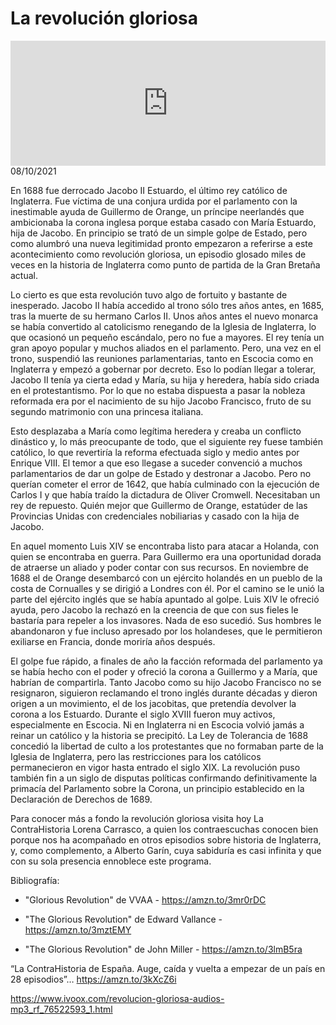 # La revolución gloriosa
<iframe id='audio_88903085' frameborder='0' allowfullscreen='' scrolling='no' height='200' style='width:100%;' src='https://www.ivoox.com/player_ej_76522593_6_1.html' loading='lazy'></iframe>08/10/2021

En 1688 fue derrocado Jacobo II Estuardo, el último rey católico de Inglaterra. Fue víctima de una conjura urdida por el parlamento con la inestimable ayuda de Guillermo de Orange, un príncipe neerlandés que ambicionaba la corona inglesa porque estaba casado con María Estuardo, hija de Jacobo. En principio se trató de un simple golpe de Estado, pero como alumbró una nueva legitimidad pronto empezaron a referirse a este acontecimiento como revolución gloriosa, un episodio glosado miles de veces en la historia de Inglaterra como punto de partida de la Gran Bretaña actual.  

 Lo cierto es que esta revolución tuvo algo de fortuito y bastante de inesperado. Jacobo II había accedido al trono sólo tres años antes, en 1685, tras la muerte de su hermano Carlos II. Unos años antes el nuevo monarca se había convertido al catolicismo renegando de la Iglesia de Inglaterra, lo que ocasionó un pequeño escándalo, pero no fue a mayores. El rey tenía un gran apoyo popular y muchos aliados en el parlamento. Pero, una vez en el trono, suspendió las reuniones parlamentarias, tanto en Escocia como en Inglaterra y empezó a gobernar por decreto. Eso lo podían llegar a tolerar, Jacobo II tenía ya cierta edad y María, su hija y heredera, había sido criada en el protestantismo. Por lo que no estaba dispuesta a pasar la nobleza reformada era por el nacimiento de su hijo Jacobo Francisco, fruto de su segundo matrimonio con una princesa italiana.  

 Esto desplazaba a María como legítima heredera y creaba un conflicto dinástico y, lo más preocupante de todo, que el siguiente rey fuese también católico, lo que revertiría la reforma efectuada siglo y medio antes por Enrique VIII. El temor a que eso llegase a suceder convenció a muchos parlamentarios de dar un golpe de Estado y destronar a Jacobo. Pero no querían cometer el error de 1642, que había culminado con la ejecución de Carlos I y que había traído la dictadura de Oliver Cromwell. Necesitaban un rey de repuesto. Quién mejor que Guillermo de Orange, estatúder de las Provincias Unidas con credenciales nobiliarias y casado con la hija de Jacobo.  

 En aquel momento Luis XIV se encontraba listo para atacar a Holanda, con quien se encontraba en guerra. Para Guillermo era una oportunidad dorada de atraerse un aliado y poder contar con sus recursos. En noviembre de 1688 el de Orange desembarcó con un ejército holandés en un pueblo de la costa de Cornualles y se dirigió a Londres con él. Por el camino se le unió la parte del ejército inglés que se había apuntado al golpe. Luis XIV le ofreció ayuda, pero Jacobo la rechazó en la creencia de que con sus fieles le bastaría para repeler a los invasores. Nada de eso sucedió. Sus hombres le abandonaron y fue incluso apresado por los holandeses, que le permitieron exiliarse en Francia, donde moriría años después. 

 El golpe fue rápido, a finales de año la facción reformada del parlamento ya se había hecho con el poder y ofreció la corona a Guillermo y a María, que habrían de compartirla. Tanto Jacobo como su hijo Jacobo Francisco no se resignaron, siguieron reclamando el trono inglés durante décadas y dieron origen a un movimiento, el de los jacobitas, que pretendía devolver la corona a los Estuardo. Durante el siglo XVIII fueron muy activos, especialmente en Escocia. Ni en Inglaterra ni en Escocia volvió jamás a reinar un católico y la historia se precipitó. La Ley de Tolerancia de 1688 concedió la libertad de culto a los protestantes que no formaban parte de la Iglesia de Inglaterra, pero las restricciones para los católicos permanecieron en vigor hasta entrado el siglo XIX. La revolución puso también fin a un siglo de disputas políticas confirmando definitivamente la primacía del Parlamento sobre la Corona, un principio establecido en la Declaración de Derechos de 1689. 

 Para conocer más a fondo la revolución gloriosa visita hoy La ContraHistoria Lorena Carrasco, a quien los contraescuchas conocen bien porque nos ha acompañado en otros episodios sobre historia de Inglaterra, y, como complemento, a Alberto Garín, cuya sabiduría es casi infinita y que con su sola presencia ennoblece este programa. 

 Bibliografía:

 - "Glorious Revolution" de VVAA - https://amzn.to/3mr0rDC

 - "The Glorious Revolution" de Edward Vallance - https://amzn.to/3mztEMY

 - "The Glorious Revolution" de John Miller - https://amzn.to/3lmB5ra 

 “La ContraHistoria de España. Auge, caída y vuelta a empezar de un país en 28 episodios”… https://amzn.to/3kXcZ6i 

 

https://www.ivoox.com/revolucion-gloriosa-audios-mp3_rf_76522593_1.html
